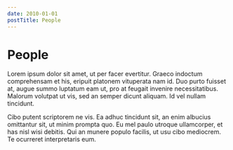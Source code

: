 ```yaml
---
date: 2010-01-01
postTitle: People
---
```


# People

Lorem ipsum dolor sit amet, ut per facer evertitur. Graeco indoctum comprehensam et his, eripuit platonem vituperata nam id. Duo purto fuisset at, augue summo luptatum eam ut, pro at feugait invenire necessitatibus. Malorum volutpat ut vis, sed an semper dicunt aliquam. Id vel nullam tincidunt.

Cibo putent scriptorem ne vis. Ea adhuc tincidunt sit, an enim albucius omittantur sit, ut minim prompta quo. Eu mel paulo utroque ullamcorper, et has nisl wisi debitis. Qui an munere populo facilis, ut usu cibo mediocrem. Te ocurreret interpretaris eum.

